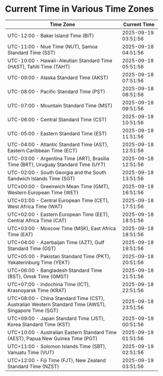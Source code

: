 # Current Time in Various Time Zones

| Time Zone | Current Time |
|-----------|--------------|
| UTC-12:00 - Baker Island Time (BIT) | 2025-09-19 03:51:56 |
| UTC-11:00 - Niue Time (NUT), Samoa Standard Time (SST) | 2025-09-18 04:51:56 |
| UTC-10:00 - Hawaii-Aleutian Standard Time (HAST), Tahiti Time (TAHT) | 2025-09-18 05:51:56 |
| UTC-09:00 - Alaska Standard Time (AKST) | 2025-09-18 07:51:56 |
| UTC-08:00 - Pacific Standard Time (PST) | 2025-09-18 08:51:56 |
| UTC-07:00 - Mountain Standard Time (MST) | 2025-09-18 09:51:56 |
| UTC-06:00 - Central Standard Time (CST) | 2025-09-18 10:51:56 |
| UTC-05:00 - Eastern Standard Time (EST) | 2025-09-18 11:51:56 |
| UTC-04:00 - Atlantic Standard Time (AST), Eastern Caribbean Time (ECT) | 2025-09-18 12:51:56 |
| UTC-03:00 - Argentina Time (ART), Brasília Time (BRT), Uruguay Standard Time (UYT) | 2025-09-18 12:51:56 |
| UTC-02:00 - South Georgia and the South Sandwich Islands Time (SGT) | 2025-09-18 13:51:56 |
| UTC±00:00 - Greenwich Mean Time (GMT), Western European Time (WET) | 2025-09-18 16:51:56 |
| UTC+01:00 - Central European Time (CET), West Africa Time (WAT) | 2025-09-18 17:51:56 |
| UTC+02:00 - Eastern European Time (EET), Central Africa Time (CAT) | 2025-09-18 18:51:56 |
| UTC+03:00 - Moscow Time (MSK), East Africa Time (EAT) | 2025-09-18 18:51:56 |
| UTC+04:00 - Azerbaijan Time (AZT), Gulf Standard Time (GST) | 2025-09-18 19:51:56 |
| UTC+05:00 - Pakistan Standard Time (PKT), Yekaterinburg Time (YEKT) | 2025-09-18 20:51:56 |
| UTC+06:00 - Bangladesh Standard Time (BST), Omsk Time (OMST) | 2025-09-18 21:51:56 |
| UTC+07:00 - Indochina Time (ICT), Krasnoyarsk Time (KRAT) | 2025-09-18 22:51:56 |
| UTC+08:00 - China Standard Time (CST), Australian Western Standard Time (AWST), Singapore Time (SGT) | 2025-09-18 23:51:56 |
| UTC+09:00 - Japan Standard Time (JST), Korea Standard Time (KST) | 2025-09-19 00:51:56 |
| UTC+10:00 - Australian Eastern Standard Time (AEST), Papua New Guinea Time (PGT) | 2025-09-19 01:51:56 |
| UTC+11:00 - Solomon Islands Time (SBT), Vanuatu Time (VUT) | 2025-09-19 02:51:56 |
| UTC+12:00 - Fiji Time (FJT), New Zealand Standard Time (NZST) | 2025-09-19 03:51:56 |
